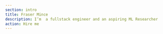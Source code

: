 ```yaml
---
section: intro
title: Fraser Mince
description: I’m  a fullstack engineer and an aspiring ML Researcher
action: Hire me
---
```

